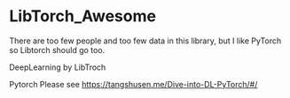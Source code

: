 # LibTorch_Awesome
There are too few people and too few data in this library, but I like PyTorch so Libtorch should go too.

DeepLearning by LibTroch

Pytorch Please see https://tangshusen.me/Dive-into-DL-PyTorch/#/